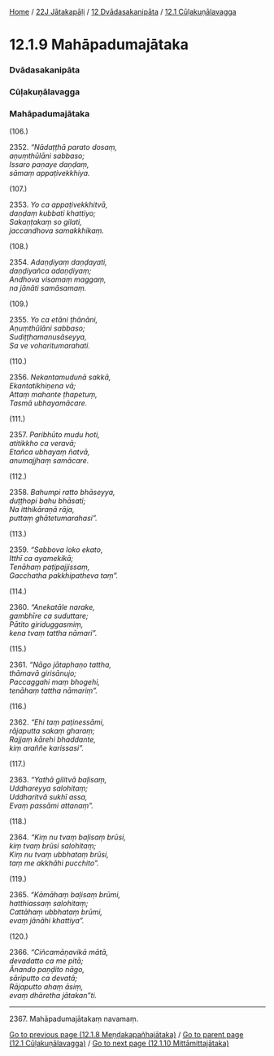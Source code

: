 
[Home](/) / [22J Jātakapāḷi](/tipitaka/22J.md) / [12 Dvādasakanipāta](/tipitaka/22J/12.md) / [12.1 Cūḷakuṇālavagga](/tipitaka/22J/12/12.1.md)

# 12.1.9 Mahāpadumajātaka

### Dvādasakanipāta

### Cūḷakuṇālavagga

### Mahāpadumajātaka

(106.)

2352\. _“Nādaṭṭhā parato dosaṃ,_  
_aṇuṃthūlāni sabbaso;_  
_Issaro paṇaye daṇḍaṃ,_  
_sāmaṃ appaṭivekkhiya._  


(107.)

2353\. _Yo ca appaṭivekkhitvā,_  
_daṇḍaṃ kubbati khattiyo;_  
_Sakaṇṭakaṃ so gilati,_  
_jaccandhova samakkhikaṃ._  


(108.)

2354\. _Adaṇḍiyaṃ daṇḍayati,_  
_daṇḍiyañca adaṇḍiyaṃ;_  
_Andhova visamaṃ maggaṃ,_  
_na jānāti samāsamaṃ._  


(109.)

2355\. _Yo ca etāni ṭhānāni,_  
_Aṇuṃthūlāni sabbaso;_  
_Sudiṭṭhamanusāseyya,_  
_Sa ve voharitumarahati._  


(110.)

2356\. _Nekantamudunā sakkā,_  
_Ekantatikhiṇena vā;_  
_Attaṃ mahante ṭhapetuṃ,_  
_Tasmā ubhayamācare._  


(111.)

2357\. _Paribhūto mudu hoti,_  
_atitikkho ca veravā;_  
_Etañca ubhayaṃ ñatvā,_  
_anumajjhaṃ samācare._  


(112.)

2358\. _Bahumpi ratto bhāseyya,_  
_duṭṭhopi bahu bhāsati;_  
_Na itthikāraṇā rāja,_  
_puttaṃ ghātetumarahasi”._  


(113.)

2359\. _“Sabbova loko ekato,_  
_Itthī ca ayamekikā;_  
_Tenāhaṃ paṭipajjissaṃ,_  
_Gacchatha pakkhipatheva taṃ”._  


(114.)

2360\. _“Anekatāle narake,_  
_gambhīre ca suduttare;_  
_Pātito giriduggasmiṃ,_  
_kena tvaṃ tattha nāmari”._  


(115.)

2361\. _“Nāgo jātaphaṇo tattha,_  
_thāmavā girisānujo;_  
_Paccaggahi maṃ bhogehi,_  
_tenāhaṃ tattha nāmariṃ”._  


(116.)

2362\. _“Ehi taṃ paṭinessāmi,_  
_rājaputta sakaṃ gharaṃ;_  
_Rajjaṃ kārehi bhaddante,_  
_kiṃ araññe karissasi”._  


(117.)

2363\. _“Yathā gilitvā baḷisaṃ,_  
_Uddhareyya salohitaṃ;_  
_Uddharitvā sukhī assa,_  
_Evaṃ passāmi attanaṃ”._  


(118.)

2364\. _“Kiṃ nu tvaṃ baḷisaṃ brūsi,_  
_kiṃ tvaṃ brūsi salohitaṃ;_  
_Kiṃ nu tvaṃ ubbhataṃ brūsi,_  
_taṃ me akkhāhi pucchito”._  


(119.)

2365\. _“Kāmāhaṃ baḷisaṃ brūmi,_  
_hatthiassaṃ salohitaṃ;_  
_Cattāhaṃ ubbhataṃ brūmi,_  
_evaṃ jānāhi khattiya”._  


(120.)

2366\. _“Ciñcamāṇavikā mātā,_  
_devadatto ca me pitā;_  
_Ānando paṇḍito nāgo,_  
_sāriputto ca devatā;_  
_Rājaputto ahaṃ āsiṃ,_  
_evaṃ dhāretha jātakan”ti._  


---

2367\. Mahāpadumajātakaṃ navamaṃ.



[Go to previous page (12.1.8 Meṇḍakapañhajātaka)](/tipitaka/22J/12/12.1/12.1.8.md) / [Go to parent page (12.1 Cūḷakuṇālavagga)](/tipitaka/22J/12/12.1.md) / [Go to next page (12.1.10 Mittāmittajātaka)](/tipitaka/22J/12/12.1/12.1.10.md)


